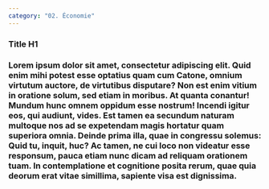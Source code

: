 ```yaml
---
category: "02. Économie"
---
```


<h3 class="darkGrey bold">Title H1</h3>

<h3>Lorem ipsum dolor sit amet, consectetur adipiscing elit. Quid enim mihi potest esse optatius quam cum Catone, omnium virtutum auctore, de virtutibus disputare? Non est enim vitium in oratione solum, sed etiam in moribus. At quanta conantur! Mundum hunc omnem oppidum esse nostrum! Incendi igitur eos, qui audiunt, vides. Est tamen ea secundum naturam multoque nos ad se expetendam magis hortatur quam superiora omnia. Deinde prima illa, quae in congressu solemus: Quid tu, inquit, huc? Ac tamen, ne cui loco non videatur esse responsum, pauca etiam nunc dicam ad reliquam orationem tuam. In contemplatione et cognitione posita rerum, quae quia deorum erat vitae simillima, sapiente visa est dignissima.</h3>
